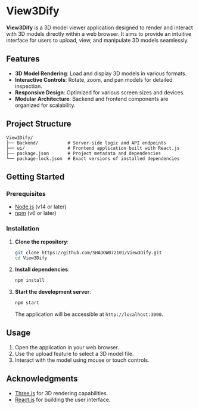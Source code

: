 # View3Dify

**View3Dify** is a 3D model viewer application designed to render and interact with 3D models directly within a web browser. It aims to provide an intuitive interface for users to upload, view, and manipulate 3D models seamlessly.

## Features

- **3D Model Rendering**: Load and display 3D models in various formats.
- **Interactive Controls**: Rotate, zoom, and pan models for detailed inspection.
- **Responsive Design**: Optimized for various screen sizes and devices.
- **Modular Architecture**: Backend and frontend components are organized for scalability.

## Project Structure

```
View3Dify/
├── Backend/           # Server-side logic and API endpoints
├── ui/                # Frontend application built with React.js
├── package.json       # Project metadata and dependencies
└── package-lock.json  # Exact versions of installed dependencies
```

## Getting Started

### Prerequisites

- [Node.js](https://nodejs.org/) (v14 or later)
- [npm](https://www.npmjs.com/) (v6 or later)

### Installation

1. **Clone the repository**:

   ```bash
   git clone https://github.com/SHADOW072101/View3Dify.git
   cd View3Dify
   ```

2. **Install dependencies**:

   ```bash
   npm install
   ```

3. **Start the development server**:

   ```bash
   npm start
   ```

   The application will be accessible at `http://localhost:3000`.

## Usage

1. Open the application in your web browser.
2. Use the upload feature to select a 3D model file.
3. Interact with the model using mouse or touch controls.


## Acknowledgments

- [Three.js](https://threejs.org/) for 3D rendering capabilities.
- [React.js](https://reactjs.org/) for building the user interface.

